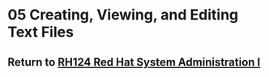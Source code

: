 # 05 Creating, Viewing, and Editing Text Files

## Return to [RH124 Red Hat System Administration I](/rh124_red_hat_system_administration_i/README.md)
